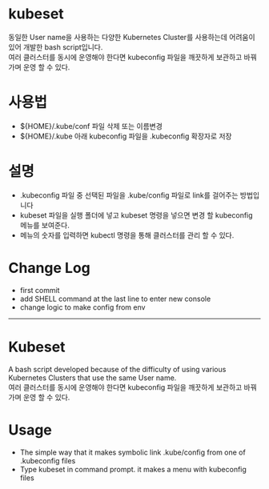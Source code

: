 kubeset
===

동일한 User name을 사용하는 다양한 Kubernetes Cluster를 사용하는데 어려움이 있어 개발한 bash script입니다.  
여러 클러스터를 동시에 운영해야 한다면 kubeconfig 파일을 깨끗하게 보관하고 바꿔가며 운영 할 수 있다.  




# 사용법
* ${HOME}/.kube/conf 파일 삭제 또는 이름변경
* ${HOME}/.kube 아래 kubeconfig 파일을 .kubeconfig 확장자로 저장


# 설명
* .kubeconfig 파일 중 선택된 파일을 .kube/config 파일로 link를 걸어주는 방법입니다
* kubeset 파일을 실행 폴더에 넣고 kubeset 명령을 넣으면 변경 할 kubeconfig 메뉴를 보여준다.
* 메뉴의 숫자를 입력하면 kubectl 명령을 통해 클러스터를 관리 할 수 있다.


# Change Log
* first commit
* add SHELL command at the last line to enter new console
* change logic to make config from env

---
Kubeset
===
A bash script developed because of the difficulty of using various Kubernetes Clusters that use the same User name.  
여러 클러스터를 동시에 운영해야 한다면 kubeconfig 파일을 깨끗하게 보관하고 바꿔가며 운영 할 수 있다.  

# Usage
* The simple way that it makes symbolic link .kube/config from one of .kubeconfig files
* Type kubeset in command prompt. it makes a menu with kubeconfig files


